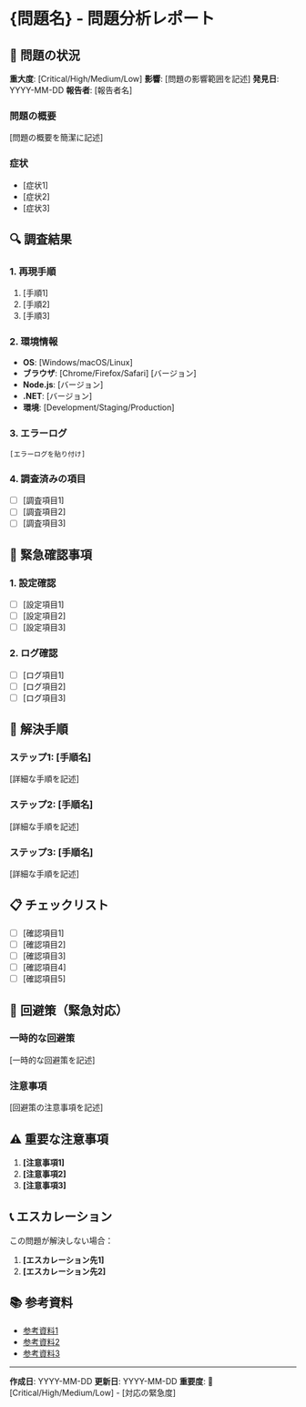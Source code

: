 # {問題名} - 問題分析レポート

## 🔴 問題の状況

**重大度**: [Critical/High/Medium/Low]
**影響**: [問題の影響範囲を記述]
**発見日**: YYYY-MM-DD
**報告者**: [報告者名]

### 問題の概要
[問題の概要を簡潔に記述]

### 症状
- [症状1]
- [症状2]
- [症状3]

## 🔍 調査結果

### 1. 再現手順
1. [手順1]
2. [手順2]
3. [手順3]

### 2. 環境情報
- **OS**: [Windows/macOS/Linux]
- **ブラウザ**: [Chrome/Firefox/Safari] [バージョン]
- **Node.js**: [バージョン]
- **.NET**: [バージョン]
- **環境**: [Development/Staging/Production]

### 3. エラーログ
```
[エラーログを貼り付け]
```

### 4. 調査済みの項目
- [ ] [調査項目1]
- [ ] [調査項目2]
- [ ] [調査項目3]

## 🚨 緊急確認事項

### 1. 設定確認
- [ ] [設定項目1]
- [ ] [設定項目2]
- [ ] [設定項目3]

### 2. ログ確認
- [ ] [ログ項目1]
- [ ] [ログ項目2]
- [ ] [ログ項目3]

## 🔧 解決手順

### ステップ1: [手順名]
[詳細な手順を記述]

### ステップ2: [手順名]
[詳細な手順を記述]

### ステップ3: [手順名]
[詳細な手順を記述]

## 📋 チェックリスト

- [ ] [確認項目1]
- [ ] [確認項目2]
- [ ] [確認項目3]
- [ ] [確認項目4]
- [ ] [確認項目5]

## 🎯 回避策（緊急対応）

### 一時的な回避策
[一時的な回避策を記述]

### 注意事項
[回避策の注意事項を記述]

## ⚠️ 重要な注意事項

1. **[注意事項1]**
2. **[注意事項2]**
3. **[注意事項3]**

## 📞 エスカレーション

この問題が解決しない場合：

1. **[エスカレーション先1]**
2. **[エスカレーション先2]**

## 📚 参考資料

- [参考資料1](URL)
- [参考資料2](URL)
- [参考資料3](URL)

---

**作成日**: YYYY-MM-DD
**更新日**: YYYY-MM-DD
**重要度**: 🔴 [Critical/High/Medium/Low] - [対応の緊急度]
